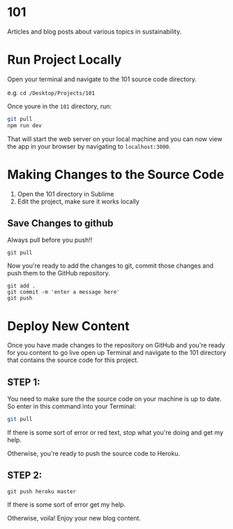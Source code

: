 # 101 
Articles and blog posts about various topics in sustainability.

# Run Project Locally

Open your terminal and navigate to the 101 source code directory. 

e.g. `cd /Desktop/Projects/101`

Once youre in the `101` directory, run:

```bash
git pull
npm run dev
```

That will start the web server on your local machine and you can now view the app in your browser by navigating to `localhost:3000`.

# Making Changes to the Source Code

1. Open the 101 directory in Sublime 
1. Edit the project, make sure it works locally

## Save Changes to github

Always pull before you push!!

```
git pull
```

Now you're ready to add the changes to git, commit those changes and push them to the GitHub repository.

```
git add .
git commit -m 'enter a message here'
git push
```


# Deploy New Content

Once you have made changes to the repository on GitHub and you're ready for you content to go live open up Terminal and navigate to the 101 directory that contains the source code for this project.


## STEP 1:
You need to make sure the the source code on your machine is up to date. So enter in this command into your Terminal:

```bash
git pull
```

If there is some sort of error or red text, stop what you're doing and get my help.

Otherwise, you're ready to push the source code to Heroku.

## STEP 2:

```
git push heroku master
```

If there is some sort of error get my help.

Otherwise, voila! Enjoy your new blog content.
